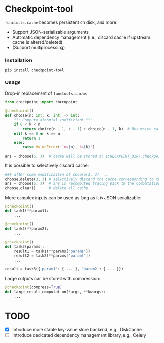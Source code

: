 # Checkpoint-tool
`functools.cache` becomes persistent on disk, and more:
- Support JSON-serializable arguments
- Automatic dependency management (i.e., discard cache if upstream cache is altered/deleted)
- (Support multiprocessing)


### Installation
```
pip install checkpoint-tool
```


### Usage
Drop-in replacement of `functools.cache`:
```python
from checkpoint import checkpoint

@checkpoint()
def choose(n: int, k: int) -> int:
    """ Compute binomial coefficient """
    if 0 < k < n:
        return choice(n - 1, k - 1) + choice(n - 1, k)  # Recursive call is nicely handled. 
    elif k == 0 or k == n:
        return 1
    else:
        raise ValueError(f'n={n}, k={k}')
        
ans = choose(6, 3)  # cache will be stored at $CHECKPOINT_DIR/.checkpoint/choice.sqlite
```

It is possible to selectively discard cache: 
```python
### after some modificaiton of choose(3, 3) ...
choose.delete(3, 3) # selectively discard the cache corresponding to the modification
ans = choose(6, 3)  # ans is recomputed tracing back to the computation of choose(3, 3)
choose.clear()      # delete all cache
```

More complex inputs can be used as long as it is JSON serializable:
```python
@checkpoint()
def task1(**param1):
    ...

@checkpoint()
def task2(**param2):
    ...

@checkpoint()
def task3(params):
    result1 = task1(**params['param1'])
    result2 = task2(**params['param2'])
    ...

result = task3({'param1': { ... }, 'param2': { ... }})
```

Large outputs can be stored with compression:
```python
@checkpoint(compress=True)
def large_result_computation(*args, **kwargs):
    ...
```

# TODO
- [x] Introduce more stable key-value store backend, e.g., DiskCache
- [ ] Introduce dedicated dependency management library, e.g., Celery
